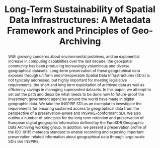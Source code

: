 ---
abstract: With growing concerns about environmental problems, and an exponential increase
  in computing capabilities over the last decade, the geospatial community has been
  producing increasingly voluminous and diverse geographical datasets. Long-term preservation
  of these geographical data exposed through uniform and interoperable Spatial Data
  Infrastructures (SDIs) is not typically addressed, but highly important for meeting
  legislative requirements, the short and long term exploitation of archived data
  as well as efficiency savings in managing superseded datasets. In this paper, we
  attempt to set out the path and describe what needs to be done now to future-proof
  the investment government agencies around the world have made in digital geographic
  data. We take the INSPIRE SDI as an exemplar to investigate the requirements for
  ensuring sustained access to geographical data from the perspective of a preservation-aware
  and INSPIRE-conformant SDI. We also outline a number of principles for the long
  term retention and preservation of European digital geographic information defined
  by the EuroSDR Geographic Data Archiving working group. In addition, we present
  a preservation profile of the ISO 19115 metadata standard to enable recording and
  exposing important preservation related information about geographical data through
  large-scale SDIs like INSPIRE.
creators:
- Shaon, Arif
- Samuelsson, Göran
- Bos, Marguérite
- Kirstein, Michael
- Woolf, Andrew
- Mason, Paul
- Naumann, Kai
- Gerber, Urs
- Rönsdorf, Carsten
date: null
document_url: https://services.phaidra.univie.ac.at/api/object/o:294224/download
grand_parent: iPRES
institutions: []
keywords:
- singapore
- preservation
- archive
- metadata
- inspire
- iso 19115
- geographical data
landing_page_url: https://phaidra.univie.ac.at/o:294224
language: eng
layout: publication
license: CC BY-SA 3.0 AT
notes_url: null
parent: iPRES 2011
publication_type: paper
size: 1150321
slides_url: null
source_name: iPRES
title: 'Long-Term Sustainability of Spatial Data Infrastructures: A Metadata Framework
  and Principles of Geo-Archiving'
year: 2011
---